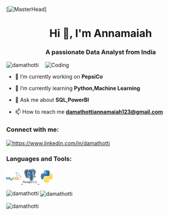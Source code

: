 [![MasterHead](https://www.primeone.global/wp-content/uploads/2022/02/Data-Analytics-.gif)]

<h1 align="center">Hi 👋, I'm Annamaiah</h1>
<h3 align="center">A passionate Data Analyst from India</h3>
<img align="right" alt="Coding" width="400" src="https://cdn.prod.website-files.com/6672f2c52186ba163a2a83d7/669e8977c037117c368e6cfc_Analytics.gif">

<p align="left"> <img src="https://komarev.com/ghpvc/?username=damathotti&label=Profile%20views&color=0e75b6&style=flat" alt="damathotti" /> </p>

- 🔭 I’m currently working on **PepsiCo**

- 🌱 I’m currently learning **Python,Machine Learning**

- 💬 Ask me about **SQL,PowerBI**

- 📫 How to reach me **damathottiannamaiah123@gmail.com**

<h3 align="left">Connect with me:</h3>
<p align="left">
<a href="https://linkedin.com/in/https://www.linkedin.com/in/damathotti" target="blank"><img align="center" src="https://raw.githubusercontent.com/rahuldkjain/github-profile-readme-generator/master/src/images/icons/Social/linked-in-alt.svg" alt="https://www.linkedin.com/in/damathotti" height="30" width="40" /></a>
</p>

<h3 align="left">Languages and Tools:</h3>
<p align="left"> <a href="https://www.mysql.com/" target="_blank" rel="noreferrer"> <img src="https://raw.githubusercontent.com/devicons/devicon/master/icons/mysql/mysql-original-wordmark.svg" alt="mysql" width="40" height="40"/> </a> <a href="https://www.postgresql.org" target="_blank" rel="noreferrer"> <img src="https://raw.githubusercontent.com/devicons/devicon/master/icons/postgresql/postgresql-original-wordmark.svg" alt="postgresql" width="40" height="40"/> </a> <a href="https://www.python.org" target="_blank" rel="noreferrer"> <img src="https://raw.githubusercontent.com/devicons/devicon/master/icons/python/python-original.svg" alt="python" width="40" height="40"/> </a> </p>

<p><img align="left" src="https://github-readme-stats.vercel.app/api/top-langs?username=damathotti&show_icons=true&locale=en&layout=compact" alt="damathotti" /></p>

<p>&nbsp;<img align="center" src="https://github-readme-stats.vercel.app/api?username=damathotti&show_icons=true&locale=en" alt="damathotti" /></p>

<p><img align="center" src="https://github-readme-streak-stats.herokuapp.com/?user=damathotti&" alt="damathotti" /></p>


